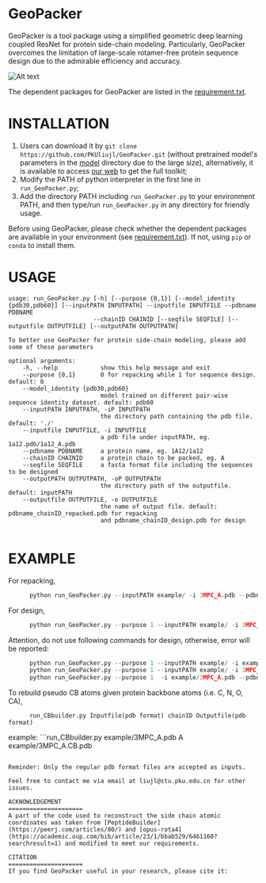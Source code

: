 # GeoPacker
GeoPacker is a tool package using a simplified geometric deep learning coupled ResNet for protein side-chain modeling. Particularly, GeoPacker overcomes the limitation of large-scale rotamer-free protein sequence design due to the admirable efficiency and accuracy.

![Alt text](https://github.com/PKUliujl/GeoPacker/blob/main/image/3mpcA.png)

The dependent packages for GeoPacker are listed in the [requirement.txt](https://github.com/PKUliujl/GeoPacker/blob/main/requirement.txt).


INSTALLATION
======================
1. Users can download it by `git clone https://github.com/PKUliujl/GeoPacker.git` (without pretrained model's parameters in the [model](https://github.com/PKUliujl/GeoPacker/blob/main/model) directory  due to the large size), alternatively, 
it is available to access [our web](http://mdl.ipc.pku.edu.cn/) to get the full toolkit;
2. Modify the PATH of python interpreter in the first line in `run_GeoPacker.py`;
3. Add the directory PATH including `run_GeoPacker.py` to your environment PATH, and then type/run `run_GeoPacker.py` in any directory for friendly usage.

Before using GeoPacker, please check whether the dependent packages are available in your environment (see [requirement.txt](https://github.com/PKUliujl/GeoPacker/blob/main/requirement.txt)). If not, using `pip` or `conda` to install them.


USAGE
======================
```
usage: run_GeoPacker.py [-h] [--purpose {0,1}] [--model_identity {pdb30,pdb60}] [--inputPATH INPUTPATH] --inputfile INPUTFILE --pdbname PDBNAME  
                        --chainID CHAINID [--seqfile SEQFILE] [--outputfile OUTPUTFILE] [--outputPATH OUTPUTPATH]  

To better use GeoPacker for protein side-chain modeling, please add some of these parameters  

optional arguments:  
    -h, --help            show this help message and exit  
    --purpose {0,1}       0 for repacking while 1 for sequence design. default: 0
    --model_identity {pdb30,pdb60}
                          model trained on different pair-wise sequence identity dataset. default: pdb60
    --inputPATH INPUTPATH, -iP INPUTPATH    
                          the directory path containing the pdb file. default: './'  
    --inputfile INPUTFILE, -i INPUTFILE  
                          a pdb file under inputPATH, eg. 1a12.pdb/1a12_A.pdb  
    --pdbname PDBNAME     a protein name, eg. 1A12/1a12  
    --chainID CHAINID     a protein chain to be packed, eg. A  
    --seqfile SEQFILE     a fasta format file including the sequences to be designed  
    --outputPATH OUTPUTPATH, -oP OUTPUTPATH  
                          the directory path of the outputfile. default: inputPATH
    --outputfile OUTPUTFILE, -o OUTPUTFILE  
                          the name of output file. default: pdbname_chainID_repacked.pdb for repacking 
                          and pdbname_chainID_design.pdb for design
  
```

EXAMPLE
=====================
For repacking, 
```python
      python run_GeoPacker.py --inputPATH example/ -i 3MPC_A.pdb --pdbname 3MPC  --chainID A   
```

For design,  
```python
      python run_GeoPacker.py --purpose 1 --inputPATH example/ -i 3MPC_A.pdb --pdbname 3MPC --chainID A --seqfile  example/seqfile
```

Attention, do not use following commands for design, otherwise, error will be reported:
```python
      python run_GeoPacker.py --purpose 1 --inputPATH example/ -i example/3MPC_A.pdb --pdbname 3MPC --chainID A --seqfile  example/seqfile
      python run_GeoPacker.py --purpose 1 --inputPATH example/ -i 3MPC_A.pdb --pdbname 3MPC --chainID A --seqfile  seqfile
      python run_GeoPacker.py --purpose 1  -i example/3MPC_A.pdb --pdbname 3MPC --chainID A --seqfile  example/seqfile
```

To rebuild pseudo CB atoms given protein backbone atoms (i.e. C, N, O, CA), 
```
      run_CBbuilder.py Inputfile(pdb format) chainID Outputfile(pdb format)
```
example: ```run_CBbuilder.py example/3MPC_A.pdb A example/3MPC_A.CB.pdb
```

Reminder: Only the regular pdb format files are accepted as inputs. 

Feel free to contact me via email at liujl@stu.pku.edu.cn for other issues.  

ACKNOWLEDGEMENT
=====================
A part of the code used to reconstruct the side chain atomic coordinates was taken from [PeptideBuilder](https://peerj.com/articles/80/) and [opus-rota4](https://academic.oup.com/bib/article/23/1/bbab529/6461160?searchresult=1) and modified to meet our requirements.

CITATION
=====================
If you find GeoPacker useful in your research, please cite it:



